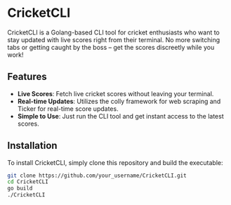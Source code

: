 # CricketCLI

CricketCLI is a Golang-based CLI tool for cricket enthusiasts who want to stay updated with live scores right from their terminal. No more switching tabs or getting caught by the boss – get the scores discreetly while you work!

## Features

- **Live Scores**: Fetch live cricket scores without leaving your terminal.
- **Real-time Updates**: Utilizes the colly framework for web scraping and Ticker for real-time score updates.
- **Simple to Use**: Just run the CLI tool and get instant access to the latest scores.

## Installation

To install CricketCLI, simply clone this repository and build the executable:

```bash
git clone https://github.com/your_username/CricketCLI.git
cd CricketCLI
go build
./CricketCLI
```
